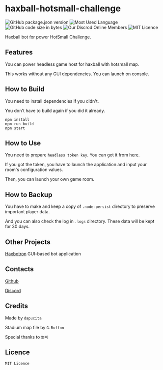 # haxball-hotsmall-challenge
![GitHub package.json version](https://img.shields.io/github/package-json/v/dapucita/haxball-hotsmall-challenge?style=flat-square)
![Most Used Language](https://img.shields.io/github/languages/top/dapucita/haxball-hotsmall-challenge?style=flat-square)
![GitHub code size in bytes](https://img.shields.io/github/languages/code-size/dapucita/haxball-hotsmall-challenge?style=flat-square)
![Our Discrod Online Members](https://img.shields.io/discord/602402864647634954?style=flat-square)
![MIT Licence](https://img.shields.io/github/license/dapucita/haxball-hotsmall-challenge?style=flat-square)

Haxball bot for power HotSmall Challenge.

## Features
You can power headless game host for haxball with hotsmall map.

This works without any GUI dependencies. You can launch on console.

## How to Build
You need to install dependencies if you didn't.

You don't have to build again if you did it already.

```
npm install
npm run build
npm start
```
## How to Use
You need to prepare `headless token key`. You can get it from [here](https://www.haxball.com/headlesstoken).

If you got the token, you have to launch the application and input your room's configuration values.

Then, you can launch your own game room.

## How to Backup
You have to make and keep a copy of `.node-persist` directory to preserve important player data.

And you can also check the log in `.logs` directory. These data will be kept for 30 days.

## Other Projects
[Haxbotron](https://github.com/dapucita/haxbotron) GUI-based bot application

## Contacts
[Github](https://github.com/dapucita/haxball-hotsmall-challenge)

[Discord](https://discord.gg/qfg45B2)
## Credits
Made by `dapucita`

Stadium map file by `G.Buffon`

Special thanks to `뽀삐`

## Licence
`MIT Licence`